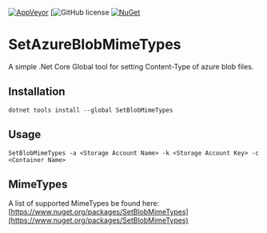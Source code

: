 [![AppVeyor](https://img.shields.io/appveyor/ci/alexintime/setazureblobmimetypes.svg)](https://ci.appveyor.com/project/alexintime/setazureblobmimetypes)
[![GitHub license](https://img.shields.io/github/license/VisualBean/SetAzureBlobMimeTypes.svg)
[![NuGet](https://img.shields.io/nuget/v/SetBlobMimeTypes.svg)](https://www.nuget.org/packages/SetBlobMimeTypes)

# SetAzureBlobMimeTypes
A simple .Net Core Global tool for setting Content-Type of azure blob files.

## Installation
```
dotnet tools install --global SetBlobMimeTypes
```

## Usage
```
SetBlobMimeTypes -a <Storage Account Name> -k <Storage Account Key> -c <Container Name>
```
## MimeTypes
A list of supported MimeTypes be found here: [https://www.nuget.org/packages/SetBlobMimeTypes](https://www.nuget.org/packages/SetBlobMimeTypes)

